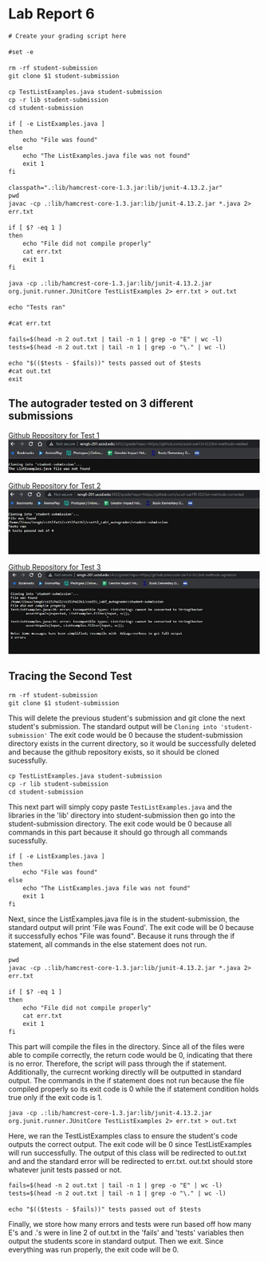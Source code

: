 # Lab Report 6

```
# Create your grading script here

#set -e

rm -rf student-submission
git clone $1 student-submission

cp TestListExamples.java student-submission
cp -r lib student-submission
cd student-submission

if [ -e ListExamples.java ]
then
    echo "File was found"
else
    echo "The ListExamples.java file was not found"
    exit 1
fi

classpath=".:lib/hamcrest-core-1.3.jar:lib/junit-4.13.2.jar"
pwd
javac -cp .:lib/hamcrest-core-1.3.jar:lib/junit-4.13.2.jar *.java 2> err.txt

if [ $? -eq 1 ]
then
    echo "File did not compile properly"
    cat err.txt
    exit 1
fi

java -cp .:lib/hamcrest-core-1.3.jar:lib/junit-4.13.2.jar org.junit.runner.JUnitCore TestListExamples 2> err.txt > out.txt

echo "Tests ran"

#cat err.txt

fails=$(head -n 2 out.txt | tail -n 1 | grep -o "E" | wc -l)
tests=$(head -n 2 out.txt | tail -n 1 | grep -o "\." | wc -l)

echo "$(($tests - $fails))" tests passed out of $tests
#cat out.txt
exit
```

## The autograder tested on 3 different submissions
[Github Repository for Test 1](https://github.com/ucsd-cse15l-f22/list-methods-nested)
![Test 1](Images/AutograderWeb1.jpg)

[Github Repository for Test 2](https://github.com/ucsd-cse15l-f22/list-methods-corrected)
![Test 2](Images/AutograderWeb2.jpg)

[Github Repository for Test 3](https://github.com/ucsd-cse15l-f22/list-methods-signature)
![Test 3](Images/AutograderWeb3.jpg)

## Tracing the Second Test

```
rm -rf student-submission
git clone $1 student-submission
```
This will delete the previous student's submission and git clone the next student's submission. The standard output will be `Cloning into 'student-submission'` The exit code would be 0 because the student-submission directory exists in the current directory, so it would be successfully deleted and because the github repository exists, so it should be cloned sucessfully.

```
cp TestListExamples.java student-submission
cp -r lib student-submission
cd student-submission
```
This next part will simply copy paste `TestListExamples.java` and the libraries in the 'lib' directory into student-submission then go into the student-submission directory. The exit code would be 0 because all commands in this part because it should go through all commands sucessfully.

```
if [ -e ListExamples.java ]
then
    echo "File was found"
else
    echo "The ListExamples.java file was not found"
    exit 1
fi
```

Next, since the ListExamples.java file is in the student-submission, the standard output will print 'File was Found'. The exit code will be 0 because it successfully echos "File was found". Because it runs through the if statement, all commands in the else statement does not run.

```
pwd
javac -cp .:lib/hamcrest-core-1.3.jar:lib/junit-4.13.2.jar *.java 2> err.txt

if [ $? -eq 1 ]
then
    echo "File did not compile properly"
    cat err.txt
    exit 1
fi
```

This part will compile the files in the directory. Since all of the files were able to compile correctly, the return code would be 0, indicating that there is no error. Therefore, the script will pass through the if statement. Additionally, the currecnt working directly will be outputted in standard output. The commands in the if statement does not run because the file compiled properly so its exit code is 0 while the if statement condition holds true only if the exit code is 1.

```
java -cp .:lib/hamcrest-core-1.3.jar:lib/junit-4.13.2.jar org.junit.runner.JUnitCore TestListExamples 2> err.txt > out.txt

```
Here, we ran the TestListExamples class to ensure the student's code outputs the correct output. The exit code will be 0 since TestListExamples will run successfully. The output of this class will be redirected to out.txt and and the standard error will be redirected to err.txt. out.txt should store whatever junit tests passed or not.

```
fails=$(head -n 2 out.txt | tail -n 1 | grep -o "E" | wc -l)
tests=$(head -n 2 out.txt | tail -n 1 | grep -o "\." | wc -l)

echo "$(($tests - $fails))" tests passed out of $tests
```

Finally, we store how many errors and tests were run based off how many E's and .'s were in line 2 of out.txt in the 'fails' and 'tests' variables then output the students score in standard output. Then we exit. Since everything was run properly, the exit code will be 0.